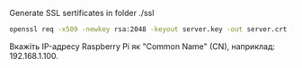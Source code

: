 Generate SSL sertificates in folder ./ssl

```bash
openssl req -x509 -newkey rsa:2048 -keyout server.key -out server.crt -days 365 -nodes
```
Вкажіть IP-адресу Raspberry Pi як "Common Name" (CN), наприклад: 192.168.1.100.
